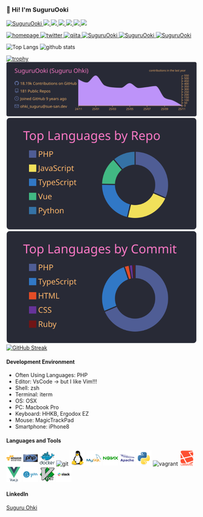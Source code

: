 ### 👋 Hi! I'm SuguruOoki

<p align="left"> 
  <a href="https://github.com/SuguruOoki/SuguruOoki/">
    <img src="https://komarev.com/ghpvc/?username=SuguruOoki" alt="SuguruOoki" />
  </a>
  <a href="http://twitter.com/gurusu_program">
    <img height="20" src="https://img.shields.io/twitter/follow/gurusu_program?label=Twitter&logo=twitter&style=flat" />
  </a>
  <a href="https://github.com/SuguruOoki">
    <img height="20" src="https://img.shields.io/github/followers/SuguruOoki?label=follow&logo=github&style=flat" />
  </a>
  <a href="https://www.reddit.com/user/SuguruOoki">
    <img height="20" src="https://img.shields.io/reddit/user-karma/combined/SuguruOoki?label=Reddit&logo=reddit&style=flat" />
  </a>
  <a href="https://stackoverflow.com/users/8851426/suguru-oki">
    <img height="20" src="https://img.shields.io/stackexchange/stackoverflow/r/8851426?label=StackOverflow&logo=stack-overflow&style=flat" />
  </a>
  <a href="http://qiita.com/SuguruOoki">
    <img height="20" src="https://qiita-badge.apiapi.app/s/SuguruOoki/posts.svg" />
  </a>
  <a href="http://qiita.com/SuguruOoki">
    <img height="20" src="https://qiita-badge.apiapi.app/s/SuguruOoki/contributions.svg" />
  </a>
</p>

<p align="left"> 
  <a href="https://SuguruOoki.github.io/">
    <img alt="homepage" width="30px" src="https://image.flaticon.com/icons/svg/565/565527.svg" />
  </a>
  <a href="https://twitter.com/SuguruOoki">
    <img alt="twitter" width="30px" src="https://image.flaticon.com/icons/svg/123/123728.svg" />
  </a>
  <a href="https://qiita.com/SuguruOoki">
    <img alt="qiita" width="30px" src="https://simpleicons.org/icons/qiita.svg" />
  </a>
  <a href="https://dev.to/SuguruOoki" target="blank">
    <img src="https://cdn.jsdelivr.net/npm/simple-icons@3.0.1/icons/dev-dot-to.svg" alt="SuguruOoki" height="30" width="30" />
  </a>
  <a href="https://stackoverflow.com/users/suguru-oki" target="blank">
    <img src="https://cdn.jsdelivr.net/npm/simple-icons@3.0.1/icons/stackoverflow.svg" alt="SuguruOoki" height="30" width="30" />
  </a>
  <a href="https://www.quora.com/profile/Yutakatay" target="blank">
    <img src="https://www.flaticon.com/svg/static/icons/svg/732/732105.svg" alt="SuguruOoki" height="30" width="30" />
  </a>
</p>

<p align="left"> 
  <img alt="Top Langs" height="150px" src="https://github-readme-stats.vercel.app/api/top-langs/?username=SuguruOoki&layout=compact&count_private=true&show_icons=true&show_icons=true&theme=onedark" />
  <img alt="github stats" height="150px" src="https://github-readme-stats.vercel.app/api?username=SuguruOoki&count_private=true&show_icons=true&show_icons=true&theme=onedark" />
</p>

[![trophy](https://github-profile-trophy.vercel.app/?username=SuguruOoki&theme=gruvbox)](https://github.com/ryo-ma/github-profile-trophy)
[![](https://raw.githubusercontent.com/SuguruOoki/SuguruOoki/master/profile-summary-card-output/dracula/0-profile-details.svg)](https://github.com/vn7n24fzkq/github-profile-summary-cards)
[![](https://raw.githubusercontent.com/SuguruOoki/SuguruOoki/master/profile-summary-card-output/dracula/1-repos-per-language.svg)](https://github.com/vn7n24fzkq/github-profile-summary-cards)
[![](https://raw.githubusercontent.com/SuguruOoki/SuguruOoki/master/profile-summary-card-output/dracula/2-most-commit-language.svg)](https://github.com/vn7n24fzkq/github-profile-summary-cards)
[![GitHub Streak](http://github-readme-streak-stats.herokuapp.com?user=SuguruOoki&theme=dark&hide_border=true&currStreakNum=DD2727)](https://git.io/streak-stats)

#### Development Environment

- Often Using Languages: PHP
- Editor: VsCode → but I like Vim!!!
- Shell: zsh
- Terminal: iterm
- OS: OSX
- PC: Macbook Pro
- Keyboard: HHKB, Ergodox EZ
- Mouse: MagicTrackPad
- Smartphone: iPhone8

#### Languages and Tools

<p align="left">
  <img src="https://raw.githubusercontent.com/devicons/devicon/9c6bfdb9783cdfe1018666ed76adcfd3eab6fad6/icons/amazonwebservices/amazonwebservices-original-wordmark.svg" alt="aws" width="40" height="40"/>
  <img src="https://raw.githubusercontent.com/devicons/devicon/9c6bfdb9783cdfe1018666ed76adcfd3eab6fad6/icons/php/php-original.svg" alt="php" width="40" height="40"/>
  <img src="https://raw.githubusercontent.com/devicons/devicon/9c6bfdb9783cdfe1018666ed76adcfd3eab6fad6/icons/docker/docker-original-wordmark.svg" alt="docker" width="40" height="40"/>
  <img src="https://www.vectorlogo.zone/logos/git-scm/git-scm-icon.svg" alt="git" width="40" height="40"/>
  <img src="https://raw.githubusercontent.com/devicons/devicon/9c6bfdb9783cdfe1018666ed76adcfd3eab6fad6/icons/linux/linux-original.svg" alt="linux" width="40" height="40"/>
  <img src="https://raw.githubusercontent.com/devicons/devicon/9c6bfdb9783cdfe1018666ed76adcfd3eab6fad6/icons/mysql/mysql-original-wordmark.svg" alt="mysql" width="40" height="40"/>
  <img src="https://raw.githubusercontent.com/devicons/devicon/9c6bfdb9783cdfe1018666ed76adcfd3eab6fad6/icons/nginx/nginx-original.svg" alt="nginx" width="40" height="40"/>
  <img src="https://raw.githubusercontent.com/devicons/devicon/9c6bfdb9783cdfe1018666ed76adcfd3eab6fad6/icons/apache/apache-line-wordmark.svg" height="40" width="40">
  <img src="https://raw.githubusercontent.com/devicons/devicon/9c6bfdb9783cdfe1018666ed76adcfd3eab6fad6/icons/python/python-original.svg" alt="python" width="40" height="40"/>
  <img src="https://www.vectorlogo.zone/logos/vagrantup/vagrantup-icon.svg" alt="vagrant" width="40" height="40"/>
  <img src="https://raw.githubusercontent.com/devicons/devicon/9c6bfdb9783cdfe1018666ed76adcfd3eab6fad6/icons/laravel/laravel-plain-wordmark.svg" alt="laravel" width="40" height="40"/>
  <img src="https://raw.githubusercontent.com/devicons/devicon/9c6bfdb9783cdfe1018666ed76adcfd3eab6fad6/icons/vuejs/vuejs-original-wordmark.svg" alt="vue.js" width="40" height="40"/>
  <img src="https://raw.githubusercontent.com/devicons/devicon/9c6bfdb9783cdfe1018666ed76adcfd3eab6fad6/icons/yarn/yarn-original-wordmark.svg" height="40" width="40">
  <img src="https://raw.githubusercontent.com/devicons/devicon/9c6bfdb9783cdfe1018666ed76adcfd3eab6fad6/icons/vim/vim-original.svg" height="40" width="40">
  <img src="https://raw.githubusercontent.com/devicons/devicon/9c6bfdb9783cdfe1018666ed76adcfd3eab6fad6/icons/slack/slack-original-wordmark.svg" height="40" width="40">
</p>

#### LinkedIn

<div class="LI-profile-badge"  data-version="v1" data-size="medium" data-locale="ja_JP" data-type="horizontal" data-theme="dark" data-vanity="suguru-ohki"><a class="LI-simple-link" href='https://jp.linkedin.com/in/suguru-ohki?trk=profile-badge'>Suguru Ohki</a></div>
